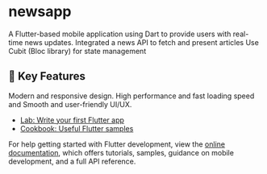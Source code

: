 # newsapp

A Flutter-based mobile application using Dart to provide users with
real-time news updates. Integrated a news API to fetch and present
articles Use Cubit (Bloc library) for state management

## 🚀 Key Features
Modern and responsive design.
High performance and fast loading speed and Smooth and user-friendly UI/UX.



- [Lab: Write your first Flutter app](https://docs.flutter.dev/get-started/codelab)
- [Cookbook: Useful Flutter samples](https://docs.flutter.dev/cookbook)

For help getting started with Flutter development, view the
[online documentation](https://docs.flutter.dev/), which offers tutorials,
samples, guidance on mobile development, and a full API reference.
